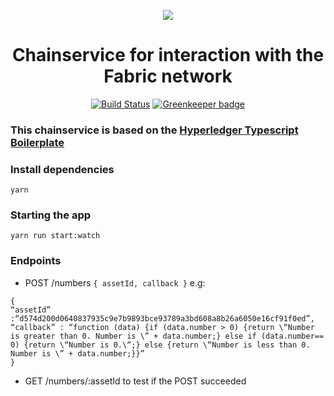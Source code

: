 <center>

![](https://theledger.be/images/press-kit/logo_theledger_black.svg)
# Chainservice for interaction with the Fabric network
[![Build Status](https://travis-ci.org/wearetheledger/hyperledger-typescript-boilerplate.svg?branch=master)](https://travis-ci.org/wearetheledger/hyperledger-typescript-boilerplate) 
[![Greenkeeper badge](https://badges.greenkeeper.io/wearetheledger/hyperledger-typescript-boilerplate.svg)](https://greenkeeper.io/)

</center>

### This chainservice is based on the [Hyperledger Typescript Boilerplate ](https://medium.com/wearetheledger/hyperledger-fabric-typescript-boilerplate-455004d0c6c8)


### Install dependencies
`yarn`
### Starting the app
`yarn run start:watch`

### Endpoints

* POST /numbers `{ assetId, callback }`
e.g: 
```
{
“assetId” :“d574d200d0640837935c9e7b9893bce93789a3bd608a8b26a6050e16cf91f0ed”,
“callback” : “function (data) {if (data.number > 0) {return \“Number is greater than 0. Number is \” + data.number;} else if (data.number== 0) {return \“Number is 0.\“;} else {return \“Number is less than 0. Number is \” + data.number;}}”
}
```

* GET /numbers/:assetId to test if the POST succeeded

